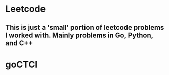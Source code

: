 # Leetcode

## This is just a 'small' portion of leetcode problems I worked with. Mainly problems in Go, Python, and C++

# goCTCI
